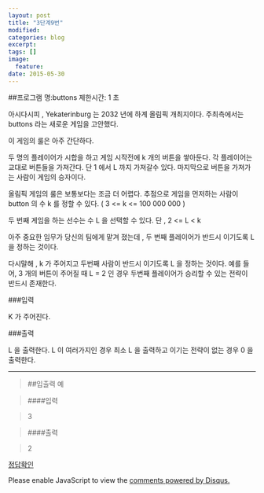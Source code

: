 ```yaml
---
layout: post
title: "3단계9번"
modified:
categories: blog
excerpt:
tags: []
image:
  feature:
date: 2015-05-30
---
```

##프로그램 명:buttons
제한시간: 1 초

아시다시피 , Yekaterinburg 는 2032 년에 하계 올림픽 개최지이다. 주최측에서는 buttons 라는 새로운 게임을 고안했다. 

이 게임의 룰은 아주 간단하다. 

두 명의 플레이어가 시합을 하고 게임 시작전에 k 개의 버튼을 쌓아둔다. 각 플레이어는 교대로 버튼들을 가져간다. 단 1 에서 L 까지 가져갈수 있다. 마지막으로 버튼을 가져가는 사람이 게임의 승자이다. 

올림픽 게임의 룰은 보통보다는 조금 더 어렵다. 추점으로 게임을 먼저하는 사람이 button 의 수 k 를 정할 수 있다. ( 3 <= k <= 100 000 000 ) 

두 번째 게임을 하는 선수는 수 L 을 선택할 수 있다. 단 , 2 <= L < k 

아주 중요한 임무가 당신의 팀에게 맡겨 졌는데 , 두 번째 플레이어가 반드시 이기도록 L 을 정하는 것이다. 

다시말해 , k 가 주어지고 두번째 사람이 반드시 이기도록 L 을 정하는 것이다. 예를 들어, 3 개의 버튼이 주어질 때 L = 2 인 경우 두번째 플레이어가 승리할 수 있는 전략이 반드시 존재한다. 
 


###입력


K 가 주어진다. 



###출력

L 을 출력한다. L 이 여러가지인 경우 최소 L 을 출력하고 이기는 전략이 없는 경우 0 을 출력한다. 


-------
> ##입출력 예

>####입력

>3


>####출력

>2

[정답확인]

[정답확인]: http://183.106.113.109/judgeonline/showmessage.php?pname=buttons


<div id="disqus_thread"></div>
<script type="text/javascript">
    /* * * CONFIGURATION VARIABLES * * */
    var disqus_shortname = 'junyoung0225';
    
    /* * * DON'T EDIT BELOW THIS LINE * * */
    (function() {
        var dsq = document.createElement('script'); dsq.type = 'text/javascript'; dsq.async = true;
        dsq.src = '//' + disqus_shortname + '.disqus.com/embed.js';
        (document.getElementsByTagName('head')[0] || document.getElementsByTagName('body')[0]).appendChild(dsq);
    })();
</script>
<noscript>Please enable JavaScript to view the <a href="https://disqus.com/?ref_noscript" rel="nofollow">comments powered by Disqus.</a></noscript>
